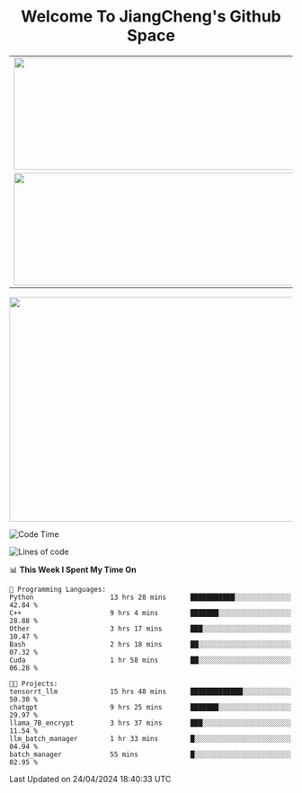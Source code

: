 <h1 align="center">Welcome To JiangCheng's Github Space</h1>

<table align="center" frame="void" rules="none" >
  <tr>
    <td>
      <div align="center"> <img height="200px" width="500px"  src="https://github-readme-stats.vercel.app/api?username=thisjiang&hide_title=true&hide_border=true&layout=compact&show_icons=trueline_height=21&text_color=000&icon_color=000&bg_color=0,ea6161,ffc64d,fffc4d,52fa5a&theme=graywhite" /> </div>
    </td>
    <td>
      <div align="center"> <img height="200px" width="500px" src="https://github-readme-stats.vercel.app/api/top-langs/?username=thisjiang&hide_title=true&hide_border=true&layout=compact&langs_count=6&text_color=000&icon_color=fff&bg_color=0,52fa5a,4dfcff,c64dff&theme=graywhite" /> </div>
    </td>
  </tr>
  <tr>
    <td>
      <div align="center"> <img height="200px" width="500px" src="https://github-readme-streak-stats.herokuapp.com/?user=thisjiang&hide_title=true&hide_border=true&layout=compact&langs_count=6" /> </div>
    </td>
    <td>
      <div align="center"> 
      <a href="https://github.com/" target="_blank"><img style="margin: 10px" src="https://profilinator.rishav.dev/skills-assets/git-scm-icon.svg" alt="Git" height="50" /></a>  
      <a href="https://www.linux.org/" target="_blank"><img style="margin: 10px" src="https://profilinator.rishav.dev/skills-assets/linux-original.svg" alt="Linux" height="50" /></a>  
      <a href="https://www.gnu.org/software/bash/" target="_blank"><img style="margin: 10px" src="https://profilinator.rishav.dev/skills-assets/gnu_bash-icon.svg" alt="Bash" height="50" /></a>  
      </div>
    </td>
  </tr>
</table>

<div align="center"> <img height="400px" width="1000px" src="https://github-readme-activity-graph.cyclic.app/graph?username=thisjiang&theme=react&hide_title=true&hide_border=true&layout=compact&langs_count=6" /> </div></td>

<!--START_SECTION:waka-->
![Code Time](http://img.shields.io/badge/Code%20Time-1%2C119%20hrs%2055%20mins-blue)

![Lines of code](https://img.shields.io/badge/From%20Hello%20World%20I%27ve%20Written-599.9%20thousand%20lines%20of%20code-blue)

📊 **This Week I Spent My Time On** 

```text
💬 Programming Languages: 
Python                   13 hrs 28 mins      ███████████░░░░░░░░░░░░░░   42.84 % 
C++                      9 hrs 4 mins        ███████░░░░░░░░░░░░░░░░░░   28.88 % 
Other                    3 hrs 17 mins       ███░░░░░░░░░░░░░░░░░░░░░░   10.47 % 
Bash                     2 hrs 18 mins       ██░░░░░░░░░░░░░░░░░░░░░░░   07.32 % 
Cuda                     1 hr 58 mins        ██░░░░░░░░░░░░░░░░░░░░░░░   06.28 % 

🐱‍💻 Projects: 
tensorrt_llm             15 hrs 48 mins      █████████████░░░░░░░░░░░░   50.30 % 
chatgpt                  9 hrs 25 mins       ███████░░░░░░░░░░░░░░░░░░   29.97 % 
llama_7B_encrypt         3 hrs 37 mins       ███░░░░░░░░░░░░░░░░░░░░░░   11.54 % 
llm_batch_manager        1 hr 33 mins        █░░░░░░░░░░░░░░░░░░░░░░░░   04.94 % 
batch_manager            55 mins             █░░░░░░░░░░░░░░░░░░░░░░░░   02.95 % 
```


 Last Updated on 24/04/2024 18:40:33 UTC
<!--END_SECTION:waka-->
